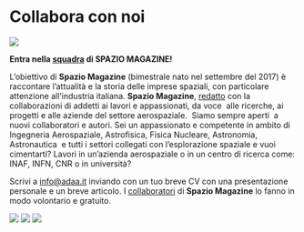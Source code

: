 Collabora con noi
=================

![](https://www.adaa.it/wp/wp-content/uploads/2019/06/cropped-Schermata-2019-06-04-alle-12.41.27-1024x238.png)

**Entra nella [squadra](https://www.adaa.it/redazione-e-collaboratori/) di SPAZIO MAGAZINE!**

L’obiettivo di **Spazio Magazine** (bimestrale nato nel settembre del 2017) è raccontare l’attualità e la storia delle imprese spaziali, con particolare attenzione all’industria italiana. **Spazio Magazine**, [redatto](https://www.adaa.it/redazione-e-collaboratori/) con la collaborazioni di addetti ai lavori e appassionati, da voce  alle ricerche, ai progetti e alle aziende del settore aerospaziale.  Siamo sempre aperti  a nuovi collaboratori e autori. Sei un appassionato e competente in ambito di Ingegneria Aerospaziale, Astrofisica, Fisica Nucleare, Astronomia, Astronautica  e tutti i settori collegati con l’esplorazione spaziale e vuoi cimentarti? Lavori in un’azienda aerospaziale o in un centro di ricerca come: INAF, INFN, CNR o in università?

Scrivi a [info@adaa.it](mailto:info@adaa.it) inviando con un tuo breve CV con una presentazione personale e un breve articolo. I [collaboratori](https://www.adaa.it/redazione-e-collaboratori/) di **Spazio Magazine** lo fanno in modo volontario e gratuito. 

![](https://www.adaa.it/wp/wp-content/uploads/2020/05/17-0-214x300.png) ![](https://www.adaa.it/wp/wp-content/uploads/2020/05/17-1-213x300.png) ![](https://www.adaa.it/wp/wp-content/uploads/2020/05/19-2-211x300.png)